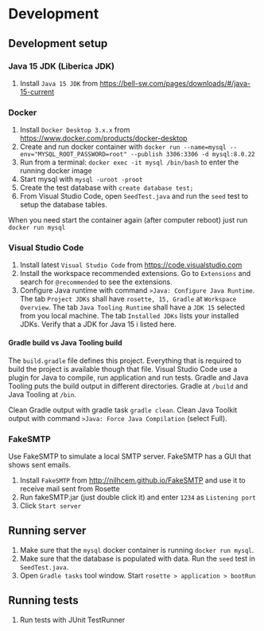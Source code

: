 # Development

## Development setup

### Java 15 JDK (Liberica JDK)

1. Install `Java 15 JDK` from https://bell-sw.com/pages/downloads/#/java-15-current


### Docker

1. Install `Docker Desktop 3.x.x` from https://www.docker.com/products/docker-desktop
2. Create and run docker container with `docker run --name=mysql --env="MYSQL_ROOT_PASSWORD=root" --publish 3306:3306 -d mysql:8.0.22`
3. Run from a terminal: `docker exec -it mysql /bin/bash` to enter the running docker image
4. Start mysql with `mysql -uroot -proot`
5. Create the test database with `create database test;`
6. From Visual Studio Code, open `SeedTest.java` and run the `seed` test to setup the database tables.

When you need start the container again (after computer reboot) just run `docker run mysql`


### Visual Studio Code

1. Install latest `Visual Studio Code` from https://code.visualstudio.com
2. Install the workspace recommended extensions. Go to `Extensions` and search for `@recommended` to see the extensions.
3. Configure Java runtime with command `>Java: Configure Java Runtime`.  
   The tab `Project JDKs` shall have `rosette, 15, Gradle` at `Workspace Overview`.
   The tab `Java Tooling Runtime` shall have a `JDK 15` selected from you local machine.
   The tab `Installed JDKs` lists your installed JDKs. Verify that a JDK for Java 15 i listed here.

#### Gradle build vs Java Tooling build

The `build.gradle` file defines this project.
Everything that is required to build the project is available though that file.
Visual Studio Code use a plugin for Java to compile, run application and run tests.
Gradle and Java Tooling puts the build output in different directories. Gradle at `/build` and Java Tooling at `/bin`.

Clean Gradle output with gradle task `gradle clean`. Clean Java Toolkit output with command `>Java: Force Java Compilation` (select Full).


### FakeSMTP

Use FakeSMTP to simulate a local SMTP server. FakeSMTP has a GUI that shows sent emails.

1. Install `FakeSMTP` from http://nilhcem.github.io/FakeSMTP and use it to receive mail sent from Rosette
2. Run fakeSMTP.jar (just double click it) and enter `1234` as `Listening port`
3. Click `Start server`


## Running server

1. Make sure that the `mysql` docker container is running `docker run mysql`.
2. Make sure that the database is populated with data. Run the `seed` test in `SeedTest.java`.
3. Open `Gradle tasks` tool window. Start `rosette > application > bootRun`


## Running tests

1. Run tests with JUnit TestRunner
